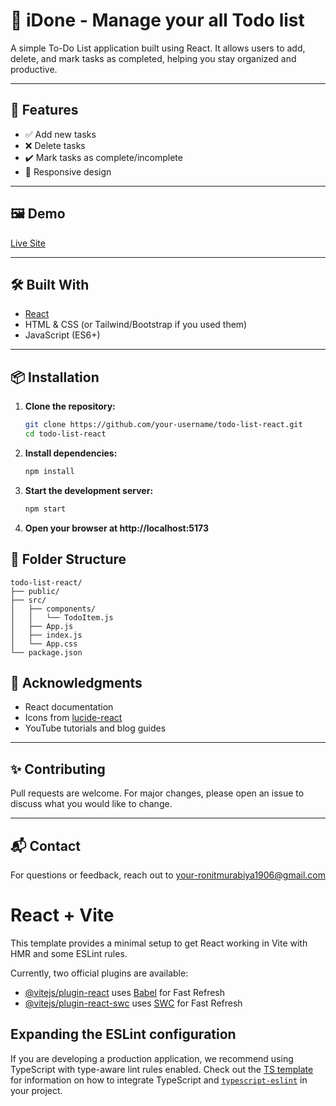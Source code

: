 # 📝 iDone - Manage your all Todo list

A simple To-Do List application built using React. It allows users to add, delete, and mark tasks as completed, helping you stay organized and productive.

---

## 🚀 Features

- ✅ Add new tasks
- ❌ Delete tasks
- ✔️ Mark tasks as complete/incomplete
- 📱 Responsive design

---

## 🖼️ Demo

[Live Site]([https://reactjs.org/])

---

## 🛠️ Built With

- [React](https://reactjs.org/)
- HTML & CSS (or Tailwind/Bootstrap if you used them)
- JavaScript (ES6+)

---

## 📦 Installation

1. **Clone the repository:**
   ```bash
   git clone https://github.com/your-username/todo-list-react.git
   cd todo-list-react
2. **Install dependencies:**
   ```bash
   npm install
3. **Start the development server:**
   ```bash
   npm start
4. **Open your browser at http://localhost:5173**

## 📁 Folder Structure

```
todo-list-react/
├── public/
├── src/
│   ├── components/
│   │   └── TodoItem.js
│   ├── App.js
│   ├── index.js
│   └── App.css
└── package.json
```


## 🙌 Acknowledgments

- React documentation
- Icons from [lucide-react](https://lucide.dev/)
- YouTube tutorials and blog guides
---

## ✨ Contributing

Pull requests are welcome. For major changes, please open an issue to discuss what you would like to change.

---

## 📬 Contact

For questions or feedback, reach out to [your-ronitmurabiya1906@gmail.com](mailto:ronitmurabiya1906@gmail.com)





# React + Vite

This template provides a minimal setup to get React working in Vite with HMR and some ESLint rules.

Currently, two official plugins are available:

- [@vitejs/plugin-react](https://github.com/vitejs/vite-plugin-react/blob/main/packages/plugin-react) uses [Babel](https://babeljs.io/) for Fast Refresh
- [@vitejs/plugin-react-swc](https://github.com/vitejs/vite-plugin-react/blob/main/packages/plugin-react-swc) uses [SWC](https://swc.rs/) for Fast Refresh

## Expanding the ESLint configuration

If you are developing a production application, we recommend using TypeScript with type-aware lint rules enabled. Check out the [TS template](https://github.com/vitejs/vite/tree/main/packages/create-vite/template-react-ts) for information on how to integrate TypeScript and [`typescript-eslint`](https://typescript-eslint.io) in your project.
